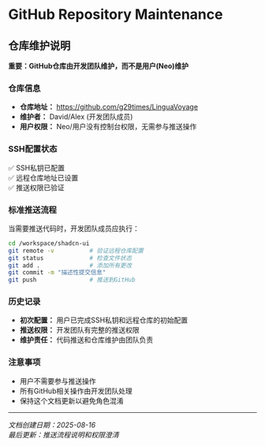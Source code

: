 # GitHub Repository Maintenance

## 仓库维护说明

**重要：GitHub仓库由开发团队维护，而不是用户(Neo)维护**

### 仓库信息
- **仓库地址：** https://github.com/g29times/LinguaVoyage
- **维护者：** David/Alex (开发团队成员)
- **用户权限：** Neo/用户没有控制台权限，无需参与推送操作

### SSH配置状态
✅ SSH私钥已配置  
✅ 远程仓库地址已设置  
✅ 推送权限已验证  

### 标准推送流程
当需要推送代码时，开发团队成员应执行：

```bash
cd /workspace/shadcn-ui
git remote -v          # 验证远程仓库配置
git status             # 检查文件状态
git add .              # 添加所有更改
git commit -m "描述性提交信息"
git push               # 推送到GitHub
```

### 历史记录
- **初次配置：** 用户已完成SSH私钥和远程仓库的初始配置
- **推送权限：** 开发团队有完整的推送权限
- **维护责任：** 代码推送和仓库维护由团队负责

### 注意事项
- 用户不需要参与推送操作
- 所有GitHub相关操作由开发团队处理
- 保持这个文档更新以避免角色混淆

---
*文档创建日期：2025-08-16*  
*最后更新：推送流程说明和权限澄清*